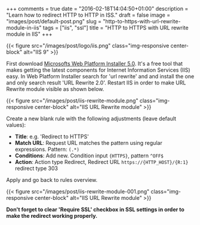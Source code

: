 +++
comments = true
date = "2016-02-18T14:04:50+01:00"
description = "Learn how to redirect HTTP to HTTP in ISS."
draft = false
image = "images/post/default-post.png"
slug = "http-to-https-with-url-rewrite-module-in-iis"
tags = ["iis", "ssl"]
title = "HTTP to HTTPS with URL rewrite module in IIS"
+++

{{< figure src="/images/post/logo/iis.png" class="img-responsive center-block" alt="IIS 9" >}}

First download [Microsofts Web Platform Installer 5.0](http://go.microsoft.com/fwlink/?LinkId=255386). It's a free tool that makes getting the latest components for Internet Information Services (IIS) easy. In Web Platform Installer search for 'url rewrite' and and install the one and only search result 'URL Rewrite 2.0'. Restart IIS in order to make URL Rewrite module visible as shown below.

{{< figure src="/images/post/iis-rewrite-module.png" class="img-responsive center-block" alt="IIS URL Rewrite module" >}}

Create a new blank rule with the following adjustments (leave default values):

- **Title**: e.g. 'Redirect to HTTPS'
- **Match URL**: Request URL matches the pattern using regular expressions. Pattern: `(.*)`
- **Conditions**: Add new. Condition input `{HTTPS}`, pattern `^OFF$`
- **Action**: Action type Redirect, Redirect URL `https://{HTTP_HOST}/{R:1}` redirect type 303

Apply and go back to rules overview.

{{< figure src="/images/post/iis-rewrite-module-001.png" class="img-responsive center-block" alt="IIS URL Rewrite module" >}}

**Don't forget to clear 'Require SSL' checkbox in SSL settings in order to make the redirect working properly.**